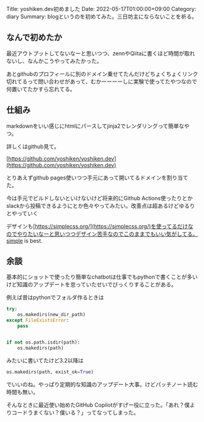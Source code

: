 Title: yoshiken.dev初めました
Date: 2022-05-17T01:00:00+09:00
Category: diary
Summary: blogというのを初めてみた。三日坊主にならないことを祈る。


## なんで初めたか

最近アウトプットしてないなーと思いつつ、zennやQiitaに書くほど時間が取れないし、なんかこうやってみたかった。

あとgithubのプロフィールに別のドメイン乗せてたんだけどちょくちょくリンク切れてるって問い合わせがあって、むかーーーーしに実験で使ってたやつなので何置いてたかすら忘れてる。

## 仕組み

markdownをいい感じにhtmlにパースしてjinja2でレンダリングって簡単なやつ。

詳しくはgithub見て。

[https://github.com/yoshiken/yoshiken.dev](https://github.com/yoshiken/yoshiken.dev)

とりあえずgithub pages使いつつ手元にあって開いてるドメインを割り当てた。

今は手元でビルドしないといけないけど将来的にGithub Actions使ったりとかslackから投稿できるようにとか色々やってみたい。改善点は超あるけどゆるりとやっていく

デザインも[https://simplecss.org/](https://simplecss.org/)を使ってるだけなのでやりたいなーと思いつつデザイン苦手なのでこのままでもいい気がしてる。simple is best.

## 余談

基本的にショットで使ったり簡単なchatbotは仕事でもpythonで書くことが多いけど知識のアップデートを怠っていたせいでびっくりすることがある。

例えば昔はpythonでフォルダ作るときは

```python
try:
    os.makedirs(new_dir_path)
except FileExistsError:
    pass


if not os.path.isdir(path):
    os.makedirs(path)
```

みたいに書いてたけど3.2以降は

```python
os.makedirs(path, exist_ok=True)
```

でいいのね。やっぱり定期的な知識のアップデート大事。けどパッチノート読む時間も無い。

そんなときに最近使い始めたGitHub Copilotがすげー役に立った。「あれ？僕よりコードうまくない？僕いる？」ってなってしまった。
